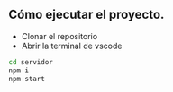 ## Cómo ejecutar el proyecto.

- Clonar el repositorio
- Abrir la terminal de vscode

```bash
cd servidor
npm i
npm start
```
